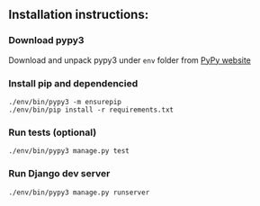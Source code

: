 ## Installation instructions:
### Download pypy3
Download and unpack pypy3 under `env` folder from [PyPy website](http://pypy.org/download.html#default-with-a-jit-compiler)

### Install pip and dependencied
```
./env/bin/pypy3 -m ensurepip
./env/bin/pip install -r requirements.txt
```

### Run tests (optional)
```
./env/bin/pypy3 manage.py test
```

### Run Django dev server
```
./env/bin/pypy3 manage.py runserver
```
